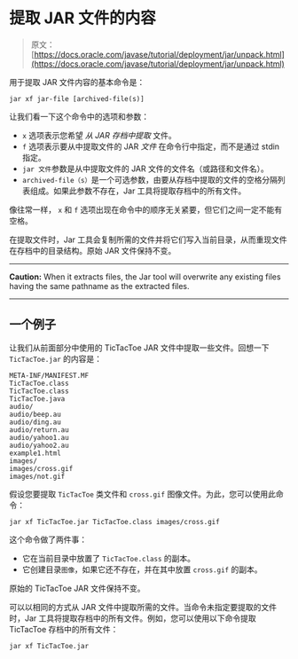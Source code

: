 # 提取 JAR 文件的内容

> 原文： [https://docs.oracle.com/javase/tutorial/deployment/jar/unpack.html](https://docs.oracle.com/javase/tutorial/deployment/jar/unpack.html)

用于提取 JAR 文件内容的基本命令是：

```
jar xf jar-file [archived-file(s)]

```

让我们看一下这个命令中的选项和参数：

*   `x` 选项表示您希望 _从 JAR 存档中提取_ 文件。
*   `f` 选项表示要从中提取文件的 JAR _文件_ 在命令行中指定，而不是通过 stdin 指定。
*   `jar 文件`参数是从中提取文件的 JAR 文件的文件名（或路径和文件名）。
*   `archived-file（s）`是一个可选参数，由要从存档中提取的文件的空格分隔列表组成。如果此参数不存在，Jar 工具将提取存档中的所有文件。

像往常一样， `x` 和 `f` 选项出现在命令中的顺序无关紧要，但它们之间一定不能有空格。

在提取文件时，Jar 工具会复制所需的文件并将它们写入当前目录，从而重现文件在存档中的目录结构。原始 JAR 文件保持不变。

* * *

**Caution:** When it extracts files, the Jar tool will overwrite any existing files having the same pathname as the extracted files.

* * *

## 一个例子

让我们从前面部分中使用的 TicTacToe JAR 文件中提取一些文件。回想一下 `TicTacToe.jar` 的内容是：

```
META-INF/MANIFEST.MF
TicTacToe.class
TicTacToe.class
TicTacToe.java
audio/
audio/beep.au
audio/ding.au
audio/return.au
audio/yahoo1.au
audio/yahoo2.au
example1.html
images/
images/cross.gif
images/not.gif

```

假设您要提取 `TicTacToe` 类文件和 `cross.gif` 图像文件。为此，您可以使用此命令：

```
jar xf TicTacToe.jar TicTacToe.class images/cross.gif

```

这个命令做了两件事：

*   它在当前目录中放置了 `TicTacToe.class` 的副本。
*   它创建目录`图像`，如果它还不存在，并在其中放置 `cross.gif` 的副本。

原始的 TicTacToe JAR 文件保持不变。

可以以相同的方式从 JAR 文件中提取所需的文件。当命令未指定要提取的文件时，Jar 工具将提取存档中的所有文件。例如，您可以使用以下命令提取 TicTacToe 存档中的所有文件：

```
jar xf TicTacToe.jar

```